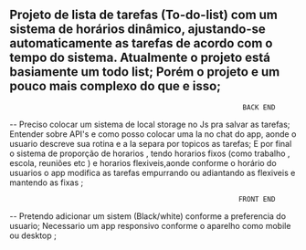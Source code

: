 Projeto de lista de tarefas (To-do-list) com um sistema de horários dinâmico, ajustando-se automaticamente as tarefas de acordo com o tempo do sistema.
Atualmente o projeto está basiamente um todo list;
Porém o projeto e um pouco mais complexo do que e isso; 
--
                                                             BACK END
--
Preciso colocar um sistema de local storage no Js pra salvar as tarefas;
Entender sobre API's e como posso colocar uma Ia no chat do app, aonde o usuario descreve sua rotina e a Ia separa por topicos as tarefas; 
E por final o sistema de proporção de horarios , tendo horarios fixos (como trabalho , escola, reuniões etc ) e horarios flexiveis,aonde conforme o horário do usuarios o app modifica as tarefas empurrando ou adiantando as flexiveis e mantendo as fixas ;

                                                            FRONT END
--
Pretendo adicionar um sistem (Black/white) conforme a preferencia do usuario;
Necessario um app responsivo conforme o aparelho como mobile ou desktop ;
